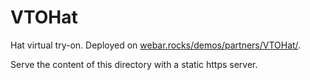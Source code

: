 # VTOHat

Hat virtual try-on. Deployed on [webar.rocks/demos/partners/VTOHat/](https://webar.rocks/demos/partners/VTOHat/).

Serve the content of this directory with a static https server.
